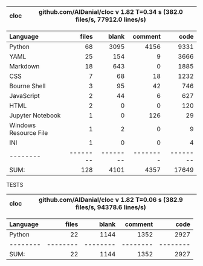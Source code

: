 cloc|github.com/AlDanial/cloc v 1.82  T=0.34 s (382.0 files/s, 77912.0 lines/s)
--- | ---

Language|files|blank|comment|code
:-------|-------:|-------:|-------:|-------:
Python|68|3095|4156|9331
YAML|25|154|9|3666
Markdown|18|643|0|1885
CSS|7|68|18|1232
Bourne Shell|3|95|42|746
JavaScript|2|44|6|627
HTML|2|0|0|120
Jupyter Notebook|1|0|126|29
Windows Resource File|1|2|0|9
INI|1|0|0|4
--------|--------|--------|--------|--------
SUM:|128|4101|4357|17649

TESTS

cloc|github.com/AlDanial/cloc v 1.82  T=0.06 s (382.9 files/s, 94378.6 lines/s)
--- | ---

Language|files|blank|comment|code
:-------|-------:|-------:|-------:|-------:
Python|22|1144|1352|2927
--------|--------|--------|--------|--------
SUM:|22|1144|1352|2927
